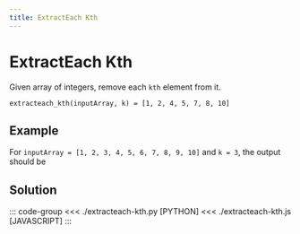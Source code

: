 ```yaml
---
title: ExtractEach Kth
---
```


# ExtractEach Kth

Given array of integers, remove each `kth` element from it.

```:no-line-numbers
extracteach_kth(inputArray, k) = [1, 2, 4, 5, 7, 8, 10]
```

## Example

For `inputArray = [1, 2, 3, 4, 5, 6, 7, 8, 9, 10]` and `k = 3`, the output should be

## Solution

::: code-group
<<< ./extracteach-kth.py [PYTHON]
<<< ./extracteach-kth.js [JAVASCRIPT]
:::
